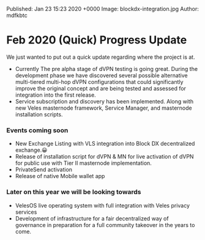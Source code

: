 Published:      Jan 23 15:23 2020 +0000
Image:			blockdx-integration.jpg
Author:         mdfkbtc

# Feb 2020 (Quick) Progress Update

We just wanted to put out a quick update regarding where the project is at. 
 
* Currently The pre alpha stage of dVPN testing is going great. During the development phase we have discovered several possible alternative multi-tiered multi-hop dVPN configurations that could significantly improve the original concept and are being tested and assessed for integration into the first release.
* Service subscription and discovery has been implemented. Along with new Veles masternode framework, Service Manager, and masternode installation scripts.

### Events coming soon

* New Exchange Listing with VLS integration into Block DX decentralized exchange.:grinning: 
* Release of installation script for dVPN & MN for live activation of dVPN for public use with Tier II masternode implementation.
* PrivateSend activation
* Release of native Mobile wallet app

### Later on this year we will be looking towards

* VelesOS live operating system with full integration with Veles privacy services
* Development of infrastructure for a fair decentralized way of governance in preparation for a full community takeover in the years to come.